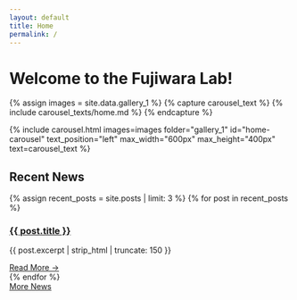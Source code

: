 ```yaml
---
layout: default
title: Home
permalink: /
---
```

# Welcome to the Fujiwara Lab!
{% assign images = site.data.gallery_1 %}
{% capture carousel_text %}
  {% include carousel_texts/home.md %}
{% endcapture %}

{% include carousel.html
   images=images
   folder="gallery_1"
   id="home-carousel"
   text_position="left"
   max_width="600px"
   max_height="400px"
   text=carousel_text
%}

<section class="recent-news-section">
  <h2>Recent News</h2>
  <div class="news-grid">
    {% assign recent_posts = site.posts | limit: 3 %}
    {% for post in recent_posts %}
      <article class="news-card">
        <h3><a href="{{ post.url }}">{{ post.title }}</a></h3>
        <p>{{ post.excerpt | strip_html | truncate: 150 }}</p>
        <a href="{{ post.url }}" class="read-more">Read More →</a>
      </article>
    {% endfor %}
  </div>
  <div class="more-news-button">
    <a href="{{ site.github.url }}/news/">More News</a>
  </div>
</section>

